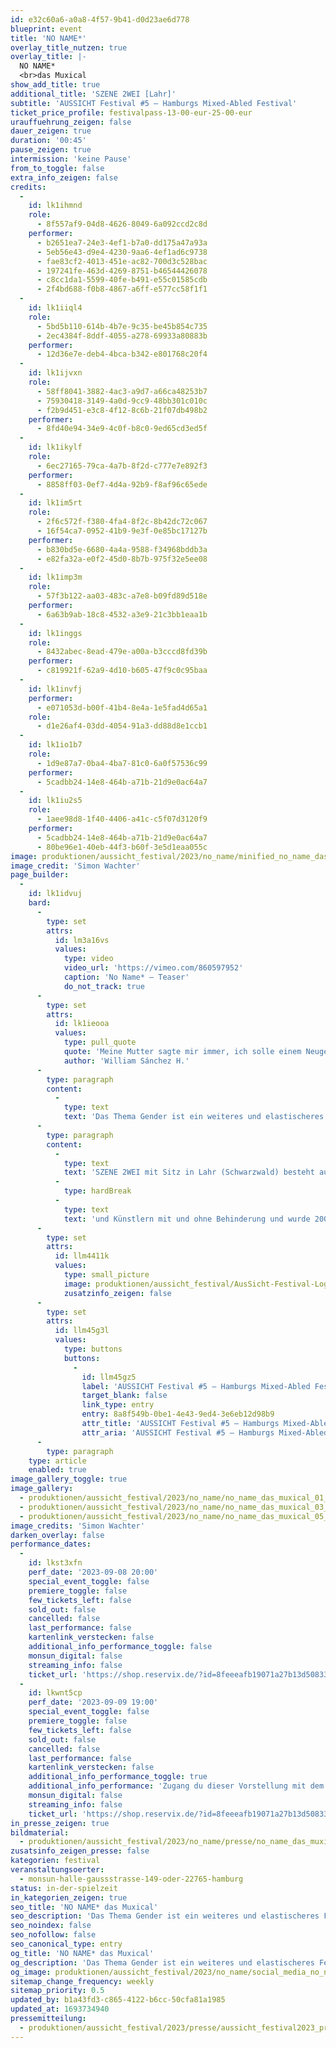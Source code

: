 ```yaml
---
id: e32c60a6-a0a8-4f57-9b41-d0d23ae6d778
blueprint: event
title: 'NO NAME*'
overlay_title_nutzen: true
overlay_title: |-
  NO NAME*
  <br>das Muxical
show_add_title: true
additional_title: 'SZENE 2WEI [Lahr]'
subtitle: 'AUSSICHT Festival #5 – Hamburgs Mixed-Abled Festival'
ticket_price_profile: festivalpass-13-00-eur-25-00-eur
urauffuehrung_zeigen: false
dauer_zeigen: true
duration: '00:45'
pause_zeigen: true
intermission: 'keine Pause'
from_to_toggle: false
extra_info_zeigen: false
credits:
  -
    id: lk1ihmnd
    role:
      - 8f557af9-04d8-4626-8049-6a092ccd2c8d
    performer:
      - b2651ea7-24e3-4ef1-b7a0-dd175a47a93a
      - 5eb56e43-d9e4-4230-9aa6-4ef1ad6c9738
      - fae83cf2-4013-451e-ac82-700d3c528bac
      - 197241fe-463d-4269-8751-b46544426078
      - c8cc1da1-5599-40fe-b491-e55c01585cdb
      - 2f4bd688-f0b8-4867-a6ff-e577cc58f1f1
  -
    id: lk1iiql4
    role:
      - 5bd5b110-614b-4b7e-9c35-be45b854c735
      - 2ec4384f-8ddf-4055-a278-69933a80883b
    performer:
      - 12d36e7e-deb4-4bca-b342-e801768c20f4
  -
    id: lk1ijvxn
    role:
      - 58ff8041-3882-4ac3-a9d7-a66ca48253b7
      - 75930418-3149-4a0d-9cc9-48bb301c010c
      - f2b9d451-e3c8-4f12-8c6b-21f07db498b2
    performer:
      - 8fd40e94-34e9-4c0f-b8c0-9ed65cd3ed5f
  -
    id: lk1ikylf
    role:
      - 6ec27165-79ca-4a7b-8f2d-c777e7e892f3
    performer:
      - 8858ff03-0ef7-4d4a-92b9-f8af96c65ede
  -
    id: lk1im5rt
    role:
      - 2f6c572f-f380-4fa4-8f2c-8b42dc72c067
      - 16f54ca7-0952-41b9-9e3f-0e85bc17127b
    performer:
      - b830bd5e-6680-4a4a-9588-f34968bddb3a
      - e82fa32a-e0f2-45d0-8b7b-975f32e5ee08
  -
    id: lk1imp3m
    role:
      - 57f3b122-aa03-483c-a7e8-b09fd89d518e
    performer:
      - 6a63b9ab-18c8-4532-a3e9-21c3bb1eaa1b
  -
    id: lk1inggs
    role:
      - 8432abec-8ead-479e-a00a-b3cccd8fd39b
    performer:
      - c819921f-62a9-4d10-b605-47f9c0c95baa
  -
    id: lk1invfj
    performer:
      - e071053d-b00f-41b4-8e4a-1e5fad4d65a1
    role:
      - d1e26af4-03dd-4054-91a3-dd88d8e1ccb1
  -
    id: lk1io1b7
    role:
      - 1d9e87a7-0ba4-4ba7-81c0-6a0f57536c99
    performer:
      - 5cadbb24-14e8-464b-a71b-21d9e0ac64a7
  -
    id: lk1iu2s5
    role:
      - 1aee98d8-1f40-4406-a41c-c5f07d3120f9
    performer:
      - 5cadbb24-14e8-464b-a71b-21d9e0ac64a7
      - 80be96e1-40eb-44f3-b60f-3e5d1eaa055c
image: produktionen/aussicht_festival/2023/no_name/minified_no_name_das_muxical_04_c_simon_wachter.jpg
image_credit: 'Simon Wachter'
page_builder:
  -
    id: lk1idvuj
    bard:
      -
        type: set
        attrs:
          id: lm3a16vs
          values:
            type: video
            video_url: 'https://vimeo.com/860597952'
            caption: 'No Name* – Teaser'
            do_not_track: true
      -
        type: set
        attrs:
          id: lk1ieooa
          values:
            type: pull_quote
            quote: 'Meine Mutter sagte mir immer, ich solle einem Neugeborenen grüne Kleidung schenken. Als ich sie nach dem Grund fragte, erklärte sie, Grün sei eine neutrale Farbe. Du hast nicht das Recht, mit einer Farbe das Geschlecht des Wesens, das du betrachtest, zu definieren.'
            author: 'William Sánchez H.'
      -
        type: paragraph
        content:
          -
            type: text
            text: 'Das Thema Gender ist ein weiteres und elastischeres Feld, als man sich vorstellen kann. Es geht über das Körperliche, über die soziale und biologische Sphäre hinaus. „NO NAME – das Muxical“ spielt auf unterschiedliche Weise mit dem Thema und hebt dabei einige wichtige Aspekte besonders hervor. Es ist die zeitgenössische Vision eines Musicals mit einem mixed-abled Tänzerensemble. Queer und Verspieltes, Stimme und High Heels, all das ist zu verschieden und eigen, als dass es in eine einzige Schublade passen, mit einem einzigen Begriff benannt werden könnte. „NO NAME – das Muxical“ Ist eine Einladung ins Unbekannte für diejenigen, die glauben, dass Rosa – oder Pink - ausschließlich für Mädchen und Blau für Jungen gedacht ist. '
      -
        type: paragraph
        content:
          -
            type: text
            text: 'SZENE 2WEI mit Sitz in Lahr (Schwarzwald) besteht aus Künstlerinnen'
          -
            type: hardBreak
          -
            type: text
            text: 'und Künstlern mit und ohne Behinderung und wurde 2009 von Timo Gmeiner (künstlerischer und pädagogischer Leiter) und William Sánchez H. (künstlerischer Leiter und Choreograf) in Essen gegründet. Die Kompanie betreibt zeitgenössisches Tanztheater als Medium und Motor für inklusives Handeln und damit ein Verhalten, das Vielfalt wertschätzt und anerkennt.'
      -
        type: set
        attrs:
          id: llm4411k
          values:
            type: small_picture
            image: produktionen/aussicht_festival/AusSicht-Festival-Logo-Rechteck.jpg
            zusatzinfo_zeigen: false
      -
        type: set
        attrs:
          id: llm45g3l
          values:
            type: buttons
            buttons:
              -
                id: llm45gz5
                label: 'AUSSICHT Festival #5 – Hamburgs Mixed-Abled Festival'
                target_blank: false
                link_type: entry
                entry: 8a8f549b-0be1-4e43-9ed4-3e6eb12d98b9
                attr_title: 'AUSSICHT Festival #5 – Hamburgs Mixed-Abled Festival'
                attr_aria: 'AUSSICHT Festival #5 – Hamburgs Mixed-Abled Festival'
      -
        type: paragraph
    type: article
    enabled: true
image_gallery_toggle: true
image_gallery:
  - produktionen/aussicht_festival/2023/no_name/no_name_das_muxical_01_c_simon_wachter.jpg
  - produktionen/aussicht_festival/2023/no_name/no_name_das_muxical_03_c_simon_wachter.jpg
  - produktionen/aussicht_festival/2023/no_name/no_name_das_muxical_05_c_simon_wachter.jpg
image_credits: 'Simon Wachter'
darken_overlay: false
performance_dates:
  -
    id: lkst3xfn
    perf_date: '2023-09-08 20:00'
    special_event_toggle: false
    premiere_toggle: false
    few_tickets_left: false
    sold_out: false
    cancelled: false
    last_performance: false
    kartenlink_verstecken: false
    additional_info_performance_toggle: false
    monsun_digital: false
    streaming_info: false
    ticket_url: 'https://shop.reservix.de/?id=8feeeafb19071a27b13d5083379d95183e9ab490f2f135faf80b2fecfc1ba00f2aba7ad8945f4a4292549eb86feddc1b&vID=7337&eventGrpID=444675'
  -
    id: lkwnt5cp
    perf_date: '2023-09-09 19:00'
    special_event_toggle: false
    premiere_toggle: false
    few_tickets_left: false
    sold_out: false
    cancelled: false
    last_performance: false
    kartenlink_verstecken: false
    additional_info_performance_toggle: true
    additional_info_performance: 'Zugang du dieser Vorstellung mit dem Festivalpass [AUSSICHT Festival 2023] oder einem Ticket der Theaternacht Hamburg 2023.'
    monsun_digital: false
    streaming_info: false
    ticket_url: 'https://shop.reservix.de/?id=8feeeafb19071a27b13d5083379d95183e9ab490f2f135faf80b2fecfc1ba00f2aba7ad8945f4a4292549eb86feddc1b&vID=7337&eventGrpID=444675'
in_presse_zeigen: true
bildmaterial:
  - produktionen/aussicht_festival/2023/no_name/presse/no_name_das_muxical_c_simon_wachter_monsun_aussicht_festival_2023.zip
zusatsinfo_zeigen_presse: false
kategorien: festival
veranstaltungsoerter:
  - monsun-halle-gaussstrasse-149-oder-22765-hamburg
status: in-der-spielzeit
in_kategorien_zeigen: true
seo_title: 'NO NAME* das Muxical'
seo_description: 'Das Thema Gender ist ein weiteres und elastischeres Feld, als man sich vorstellen kann. „NO NAME“ spielt mit dem Thema und hebt dabei wichtige Aspekte hervor.'
seo_noindex: false
seo_nofollow: false
seo_canonical_type: entry
og_title: 'NO NAME* das Muxical'
og_description: 'Das Thema Gender ist ein weiteres und elastischeres Feld, als man sich vorstellen kann. „NO NAME“ spielt mit dem Thema und hebt dabei wichtige Aspekte hervor.'
og_image: produktionen/aussicht_festival/2023/no_name/social_media_no_name.jpg
sitemap_change_frequency: weekly
sitemap_priority: 0.5
updated_by: b1a43fd3-c865-4122-b6cc-50cfa81a1985
updated_at: 1693734940
pressemitteilung:
  - produktionen/aussicht_festival/2023/presse/aussicht_festival2023_pressemitteilung_monsun.theater.pdf
---
```

